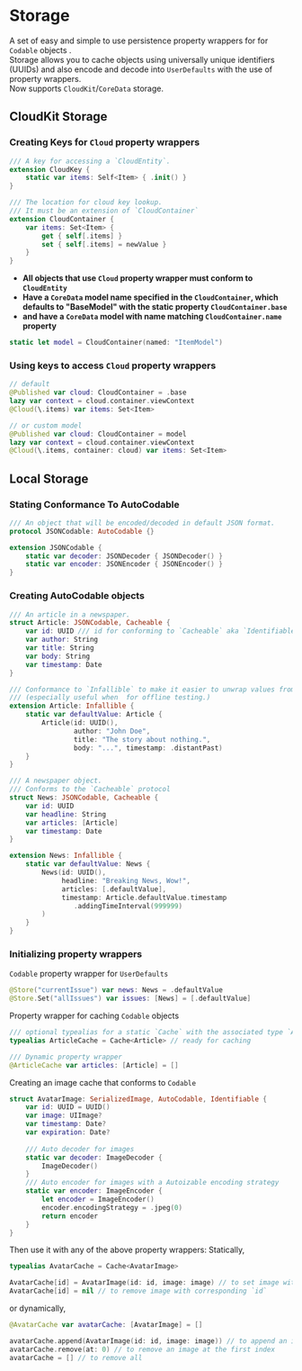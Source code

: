 # Storage
A set of easy and simple to use persistence property wrappers for for `Codable` objects .  
Storage allows you to cache objects using universally unique identifiers (UUIDs) and also encode and decode into `UserDefaults` with the use of property wrappers.  
Now supports `CloudKit`/`CoreData` storage.

## CloudKit Storage
### Creating Keys for `Cloud` property wrappers
```swift
/// A key for accessing a `CloudEntity`.
extension CloudKey {
    static var items: Self<Item> { .init() }
}

/// The location for cloud key lookup.
/// It must be an extension of `CloudContainer`
extension CloudContainer {
    var items: Set<Item> {
        get { self[.items] }
        set { self[.items] = newValue }
    }
}
```
- **All objects that use `Cloud`  property wrapper must conform to `CloudEntity`**
- **Have a `CoreData` model name specified in the `CloudContainer`, which defaults to "BaseModel" with the static property `CloudContainer.base`**
- **and have a `CoreData` model with name matching `CloudContainer.name` property**

```swift
static let model = CloudContainer(named: "ItemModel")
```
### Using keys to access `Cloud` property wrappers
```swift
// default
@Published var cloud: CloudContainer = .base
lazy var context = cloud.container.viewContext
@Cloud(\.items) var items: Set<Item>

// or custom model
@Published var cloud: CloudContainer = model
lazy var context = cloud.container.viewContext
@Cloud(\.items, container: cloud) var items: Set<Item>
```

## Local Storage
### Stating Conformance To AutoCodable
```swift
/// An object that will be encoded/decoded in default JSON format.
protocol JSONCodable: AutoCodable {}

extension JSONCodable {
    static var decoder: JSONDecoder { JSONDecoder() }
    static var encoder: JSONEncoder { JSONEncoder() }
}
```
### Creating AutoCodable objects
```swift
/// An article in a newspaper.
struct Article: JSONCodable, Cacheable {
    var id: UUID /// id for conforming to `Cacheable` aka `Identifiable` & `AutoCodable`
    var author: String
    var title: String
    var body: String
    var timestamp: Date
}

/// Conformance to `Infallible` to make it easier to unwrap values from `UserDefaults`
/// (especially useful when  for offline testing.)
extension Article: Infallible {
    static var defaultValue: Article {
        Article(id: UUID(),
                author: "John Doe",
                title: "The story about nothing.",
                body: "...", timestamp: .distantPast)
    }
}

/// A newspaper object.
/// Conforms to the `Cacheable` protocol
struct News: JSONCodable, Cacheable {
    var id: UUID
    var headline: String
    var articles: [Article]
    var timestamp: Date
}

extension News: Infallible {
    static var defaultValue: News {
        News(id: UUID(),
             headline: "Breaking News, Wow!",
             articles: [.defaultValue],
             timestamp: Article.defaultValue.timestamp
                .addingTimeInterval(999999)
        )
    }
}
```
### Initializing property wrappers 
`Codable` property wrapper for  `UserDefaults` 
```swift
@Store("currentIssue") var news: News = .defaultValue
@Store.Set("allIssues") var issues: [News] = [.defaultValue]
```
Property wrapper for caching `Codable` objects
```swift
/// optional typealias for a static `Cache` with the associated type `Article`
typealias ArticleCache = Cache<Article> // ready for caching

/// Dynamic property wrapper
@ArticleCache var articles: [Article] = []
```
Creating an image cache that conforms to `Codable`
```swift
struct AvatarImage: SerializedImage, AutoCodable, Identifiable {
    var id: UUID = UUID()
    var image: UIImage?
    var timestamp: Date?
    var expiration: Date?
    
    /// Auto decoder for images
    static var decoder: ImageDecoder {
        ImageDecoder()
    }
    /// Auto encoder for images with a Autoizable encoding strategy
    static var encoder: ImageEncoder {
        let encoder = ImageEncoder()
        encoder.encodingStrategy = .jpeg(0)
        return encoder
    }
}
```
Then use it with any of the above property wrappers:
Statically,
```swift
typealias AvatarCache = Cache<AvatarImage>

AvatarCache[id] = AvatarImage(id: id, image: image) // to set image with a `UUID`
AvatarCache[id] = nil // to remove image with corresponding `id`
```
or dynamically,
```swift
@AvatarCache var avatarCache: [AvatarImage] = []

avatarCache.append(AvatarImage(id: id, image: image)) // to append an image to the cache
avatarCache.remove(at: 0) // to remove an image at the first index
avatarCache = [] // to remove all
```
